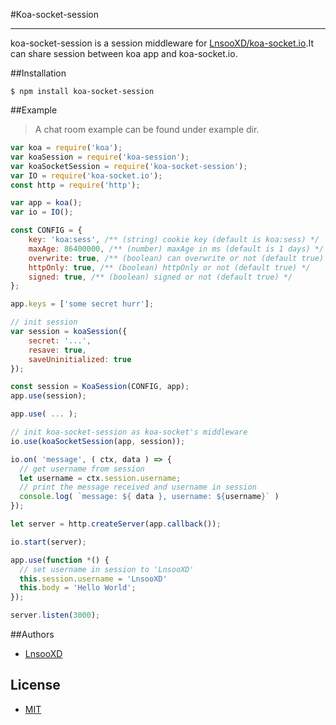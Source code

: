 #Koa-socket-session
***
koa-socket-session is a session middleware for [LnsooXD/koa-socket.io](https://github.com/LnsooXD/koa-socket.io).It
 can share session between koa app and koa-socket.io.
 
##Installation

```shell
$ npm install koa-socket-session
```

##Example

> A chat room example can be found under example dir.

```js
var koa = require('koa');
var koaSession = require('koa-session');
var koaSocketSession = require('koa-socket-session');
var IO = require('koa-socket.io');
const http = require('http');

var app = koa();
var io = IO();

const CONFIG = {
    key: 'koa:sess', /** (string) cookie key (default is koa:sess) */
    maxAge: 86400000, /** (number) maxAge in ms (default is 1 days) */
    overwrite: true, /** (boolean) can overwrite or not (default true) */
    httpOnly: true, /** (boolean) httpOnly or not (default true) */
    signed: true, /** (boolean) signed or not (default true) */
};

app.keys = ['some secret hurr'];

// init session
var session = koaSession({
	secret: '...',
	resave: true,
	saveUninitialized: true
});

const session = KoaSession(CONFIG, app);
app.use(session);

app.use( ... );

// init koa-socket-session as koa-socket's middleware
io.use(koaSocketSession(app, session));

io.on( 'message', ( ctx, data ) => {
  // get username from session
  let username = ctx.session.username;
  // print the message received and username in session
  console.log( `message: ${ data }, username: ${username}` )
});

let server = http.createServer(app.callback());

io.start(server);

app.use(function *() {
  // set username in session to 'LnsooXD'
  this.session.username = 'LnsooXD'
  this.body = 'Hello World';
});

server.listen(3000);

```
##Authors

- [LnsooXD](https://github.com/LnsooXD)

## License

- [MIT](http://spdx.org/licenses/MIT)
